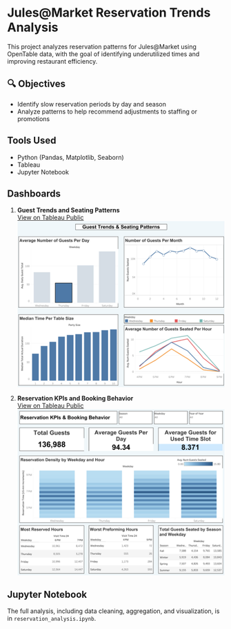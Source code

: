 # Jules@Market Reservation Trends Analysis

This project analyzes reservation patterns for Jules@Market using OpenTable data, with the goal of identifying underutilized times and improving restaurant efficiency.

## 🔍 Objectives
- Identify slow reservation periods by day and season
- Analyze patterns to help recommend adjustments to staffing or promotions

## Tools Used
- Python (Pandas, Matplotlib, Seaborn)
- Tableau
- Jupyter Notebook

## Dashboards

1. **Guest Trends and Seating Patterns**  
   [View on Tableau Public](https://public.tableau.com/views/GuestTrends/GuestTrendsSeatingPatterns?:language=en-US&:sid=&:redirect=auth&:display_count=n&:origin=viz_share_link)  
   ![Dashboard 1](images/dashboard1.png)

2. **Reservation KPIs and Booking Behavior**  
   [View on Tableau Public](https://public.tableau.com/views/ReservationTrends/ReservationKPIsBookingBehavior?:language=en-US&:sid=&:redirect=auth&:display_count=n&:origin=viz_share_link)  
   ![Dashboard 2](images/dashboard2.png)


## Jupyter Notebook

The full analysis, including data cleaning, aggregation, and visualization, is in `reservation_analysis.ipynb`.